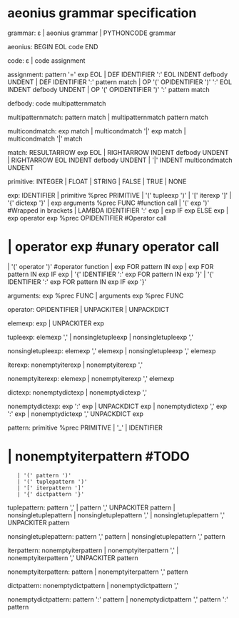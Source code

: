 # aeonius grammar specification

grammar: ε
       | aeonius grammar
       | PYTHONCODE grammar

aeonius: BEGIN EOL code END

code: ε
    | code assignment

assignment: pattern '=' exp EOL
	   | DEF IDENTIFIER ':' EOL INDENT defbody UNDENT
          | DEF IDENTIFIER ':' pattern match
          | OP '(' OPIDENTIFIER ')' ':' EOL INDENT defbody UNDENT
          | OP '(' OPIDENTIFIER ')' ':' pattern match

defbody: code multipatternmatch

multipatternmatch: pattern match
                 | multipatternmatch pattern match

multicondmatch: exp match
              | multicondmatch '|' exp match
              | multicondmatch '|' match

match: RESULTARROW exp EOL
     | RIGHTARROW INDENT defbody UNDENT
     | RIGHTARROW EOL INDENT defbody UNDENT
     | '|' INDENT multicondmatch UNDENT


primitive: INTEGER
         | FLOAT
         | STRING
         | FALSE
         | TRUE
         | NONE


exp: IDENTIFIER
   | primitive %prec PRIMITIVE
   | '(' tupleexp ')'
   | '[' iterexp ']'
   | '{' dictexp '}'
   | exp arguments %prec FUNC         	#function call
   | '(' exp ')'	                     #Wrapped in brackets
   | LAMBDA IDENTIFIER ':' exp
   | exp IF exp ELSE exp
   | exp operator exp %prec OPIDENTIFIER 	#Operator call
#   | operator exp		              #unary operator call
   | '(' operator ')'                     #operator function
   | exp FOR pattern IN exp
   | exp FOR pattern IN exp IF exp
   | '{' IDENTIFIER ':' exp FOR pattern IN exp '}'
   | '{' IDENTIFIER ':' exp FOR pattern IN exp IF exp '}'

arguments: exp %prec FUNC
         | arguments exp %prec FUNC

operator: OPIDENTIFIER
        | UNPACKITER
        | UNPACKDICT


elemexp: exp
       | UNPACKITER exp

tupleexp: elemexp ','
        | nonsingletupleexp
        | nonsingletupleexp ','

nonsingletupleexp: elemexp ',' elemexp
                 | nonsingletupleexp ',' elemexp

iterexp: nonemptyiterexp
       | nonemptyiterexp ','

nonemptyiterexp: elemexp
	        | nonemptyiterexp ',' elemexp

dictexp: nonemptydictexp
       | nonemptydictexp ','
	 
nonemptydictexp: exp ':' exp
               | UNPACKDICT exp
	        | nonemptydictexp ',' exp ':' exp
               | nonemptydictexp ',' UNPACKDICT exp



pattern: primitive %prec PRIMITIVE
       | '_'
       | IDENTIFIER
#       | nonemptyiterpattern             #TODO
       | '(' pattern ')'
       | '(' tuplepattern ')'
       | '[' iterpattern ']'
       | '{' dictpattern '}'

tuplepattern: pattern ','
            | pattern ',' UNPACKITER pattern
            | nonsingletuplepattern
            | nonsingletuplepattern ','
            | nonsingletuplepattern ',' UNPACKITER pattern

nonsingletuplepattern: pattern ',' pattern
                     | nonsingletuplepattern ',' pattern

iterpattern: nonemptyiterpattern
	    | nonemptyiterpattern ','
           | nonemptyiterpattern ',' UNPACKITER pattern

nonemptyiterpattern: pattern
		     | nonemptyiterpattern ',' pattern

dictpattern: nonemptydictpattern
	    | nonemptydictpattern ','

nonemptydictpattern: pattern ':' pattern
		     | nonemptydictpattern ',' pattern ':' pattern
